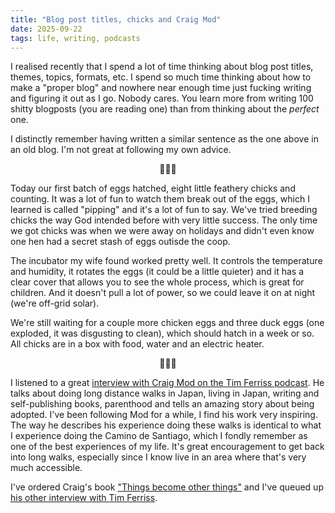 ```yaml
---
title: "Blog post titles, chicks and Craig Mod"
date: 2025-09-22
tags: life, writing, podcasts
---
```


I realised recently that I spend a lot of time thinking about blog post titles, themes, topics, formats, etc. I spend so much time thinking about how to make a "proper blog" and nowhere near enough time just fucking writing and figuring it out as I go. Nobody cares. You learn more from writing 100 shitty blogposts (you are reading one) than from thinking about the *perfect* one.

I distinctly remember having written a similar sentence as the one above in an old blog. I'm not great at following my own advice.

<center>🐣🐣🐣</center>

Today our first batch of eggs hatched, eight little feathery chicks and counting. It was a lot of fun to watch them break out of the eggs, which I learned is called "pipping" and it's a lot of fun to say. We've tried breeding chicks the way God intended before with very little success. The only time we got chicks was when we were away on holidays and didn't even know one hen had a secret stash of eggs outisde the coop.

The incubator my wife found worked pretty well. It controls the temperature and humidity, it rotates the eggs (it could be a little quieter) and it has a clear cover that allows you to see the whole process, which is great for children. And it doesn't pull a lot of power, so we could leave it on at night (we're off-grid solar).

We're still waiting for a couple more chicken eggs and three duck eggs (one exploded, it was disgusting to clean), which should hatch in a week or so. All chicks are in a box with food, water and an electric heater.

<center>🗻🗻🗻</center>

I listened to a great [interview with Craig Mod on the Tim Ferriss podcast](https://tim.blog/2025/03/28/craig-mod-returns/). He talks about doing long distance walks in Japan, living in Japan, writing and self-publishing books, parenthood and tells an amazing story about being adopted. I've been following Mod for a while, I find his work very inspiring. The way he describes his experience doing these walks is identical to what I experience doing the Camino de Santiago, which I fondly remember as one of the best experiences of my life. It's great encouragement to get back into long walks, especially since I know live in an area where that's very much accessible.

I've ordered Craig's book ["Things become other things"](https://craigmod.com/books/things_become_other_things/) and I've queued up [his other interview with Tim Ferriss](https://tim.blog/2025/03/27/craig-mod/).
